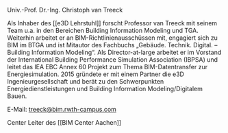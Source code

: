Univ.-Prof. Dr.-Ing. Christoph van Treeck

Als Inhaber des [[e3D Lehrstuhl]] forscht Professor van Treeck mit seinem Team u.a. in den Bereichen Building Information Modeling und TGA. Weiterhin arbeitet er an BIM-Richtlinienausschüssen mit, engagiert sich zu BIM im BTGA und ist Mitautor des Fachbuchs „Gebäude. Technik. Digital. – Building Information Modeling“. Als Director-at-large arbeitet er im Vorstand der International Building Performance Simulation Association (IBPSA) und leitet das IEA EBC Annex 60 Projekt zum Thema BIM-Datentransfer zur Energiesimulation. 2015 gründete er mit einem Partner die e3D Ingenieurgesellschaft und berät zu den Schwerpunkten Energiedienstleistungen und Building Information Modeling/Digitalem Bauen.

E-Mail: [treeck@bim.rwth-campus.com](mailto:treeck@bim.rwth-campus.com)

Center Leiter des [[BIM Center Aachen]]